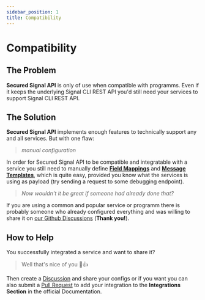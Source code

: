 ```yaml
---
sidebar_position: 1
title: Compatibility
---
```


# Compatibility

## The Problem

**Secured Signal API** is only of use when compatible with programms.
Even if it keeps the underlying Signal CLI REST API you'd still need your services to support Signal CLI REST API.

## The Solution

**Secured Signal API** implements enough features to technically support any and all services.
But with one flaw:

> _manual configuration_

In order for Secured Signal API to be compatible and integratable with a service you still need to manually define [**Field Mappings**](../configuration/field-mappings)
and [**Message Templates**](../configuration/message-templates), which is quite easy,
provided you know what the services is using as payload (try sending a request to some debugging endpoint).

> _Now wouldn't it be great if someone had already done that?_

If you are using a common and popular service or programm there is probably someone who already configured everything and was willing to share it on
[our Github Discussions](https://github.com/codeshelldev/secured-signal-api/discussions) (**Thank you!**).

## How to Help

You successfully integrated a service and want to share it?

> Well that's nice of you 🤩👍️

Then create a [Discussion](https://github.com/CodeShellDev/secured-signal-api/discussions/categories/integrations) and share your configs or if you want you can also submit a [Pull Request](https://github.com/codeshelldev/secured-signal-api/pulls) to add your integration to the **Integrations Section** in the official Documentation.
